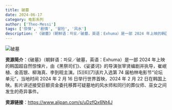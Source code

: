 ```yaml
---
title: 破墓
date: 2024-06-17
category: 电影系列
author: ['Theo-Messi']
tags: ['惊悚', '剧情', '冒险', '风水']
description: '《破墓》（朝鲜语：파묘／破墓，英语：Exhuma）是一部 2024 年上映的韩国超自然惊悚片，由《黑祭司们》、《娑婆诃》的导演张宰贤编剧并执导，崔岷植、金高银、柳海真、李到𬀪主演。[5][6][7]该片入选第 74 届柏林电影节“论坛单元”，当地时间 2024 年 2 月 16 日举行世界首映，2024 年 2 月 22 日在韩国上映。影片讲述接受巨额资金委托移葬可疑墓地的风水师和同行的葬仪师、巫女之间发生的奇异事件。'
---
```


![破墓](https://ningspotlight.com/wp-content/uploads/2024/08/yUPvhfhzD7VAqgq4EE_9xdZAjIHgU7Jy4THDjeExw40.jpg)

**资源简介**：《破墓》（朝鲜语：파묘／破墓，英语：Exhuma）是一部 2024 年上映的韩国超自然惊悚片，由《黑祭司们》、《娑婆诃》的导演张宰贤编剧并执导，崔岷植、金高银、柳海真、李到𬀪主演。[5][6][7]该片入选第 74 届柏林电影节“论坛单元”，当地时间 2024 年 2 月 16 日举行世界首映，2024 年 2 月 22 日在韩国上映。影片讲述接受巨额资金委托移葬可疑墓地的风水师和同行的葬仪师、巫女之间发生的奇异事件。

**资源链接**：https://www.alipan.com/s/uDzfQx6Nt4J
